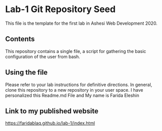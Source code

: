 # Lab-1 Git Repository Seed

This file is the template for the first lab in Ashesi Web Development 2020.

## Contents

This repository contains a single file, a script for gathering the basic configuration of the user from bash.

## Using the file

Please refer to your lab instructions for definitive directions. In general, clone this repository to a new repository in your user space.
I have personalized this Readme.md File and My name is Farida Eleshin
## Link to my published website
https://faridablaq.github.io/lab-1/index.html 
